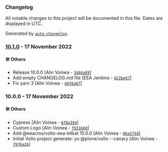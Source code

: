 ### Changelog

All notable changes to this project will be documented in this file. Dates are displayed in UTC.

Generated by [`auto-changelog`](https://github.com/CookPete/auto-changelog).

### [10.1.0](https://github.com/eea/demo-kitkat-frontend/compare/10.0.0...10.1.0) - 17 November 2022

#### :hammer_and_wrench: Others

- Release 10.0.0 [Alin Voinea - [`3484a89`](https://github.com/eea/demo-kitkat-frontend/commit/3484a896ce382110e924605cd922130c0ff07b62)]
- Add empty CHANGELOG.md file [EEA Jenkins - [`d22be67`](https://github.com/eea/demo-kitkat-frontend/commit/d22be6736ea5df3318f2777fceb3b809fe41c397)]
- Fix yarn 3 [Alin Voinea - [`46f6a87`](https://github.com/eea/demo-kitkat-frontend/commit/46f6a871df9bf4f0eaa0e54748dd6dc133e4cc51)]
### 10.0.0 - 17 November 2022

#### :hammer_and_wrench: Others

- Cypress [Alin Voinea - [`6f0a39d`](https://github.com/eea/demo-kitkat-frontend/commit/6f0a39d6e61732da54183537b67859f04910fa07)]
- Custom Logo [Alin Voinea - [`f93160d`](https://github.com/eea/demo-kitkat-frontend/commit/f93160df41b406973f6e4348eed88950a3ba2906)]
- Add @eeacms/volto-eea-kitkat 10.0.0 [Alin Voinea - [`86a5758`](https://github.com/eea/demo-kitkat-frontend/commit/86a575889efea0c194b8619a0ef56edeec6b632b)]
- Initial Volto project generate: yo @plone/volto --canary [Alin Voinea - [`7976a2b`](https://github.com/eea/demo-kitkat-frontend/commit/7976a2b53f83f9d96133cd29323ff4e8d212d184)]
